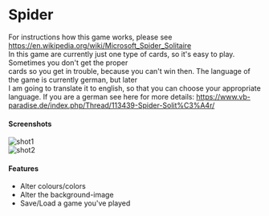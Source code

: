 # Spider
For instructions how this game works, please see https://en.wikipedia.org/wiki/Microsoft_Spider_Solitaire  
In this game are currently just one type of cards, so it's easy to play. Sometimes you don't get the proper  
cards so you get in trouble, because you can't win then. The language of the game is currently german, but later  
I am going to translate it to english, so that you can choose your appropriate language. If you are a german
see here for more details: https://www.vb-paradise.de/index.php/Thread/113439-Spider-Solit%C3%A4r/

#### Screenshots  
![shot1](http://www.seite.bplaced.net/Git/Images/Spider1.png)  
![shot2](http://www.seite.bplaced.net/Git/Images/Spider2.png)  

#### Features  
- Alter colours/colors  
- Alter the background-image  
- Save/Load a game you've played  

